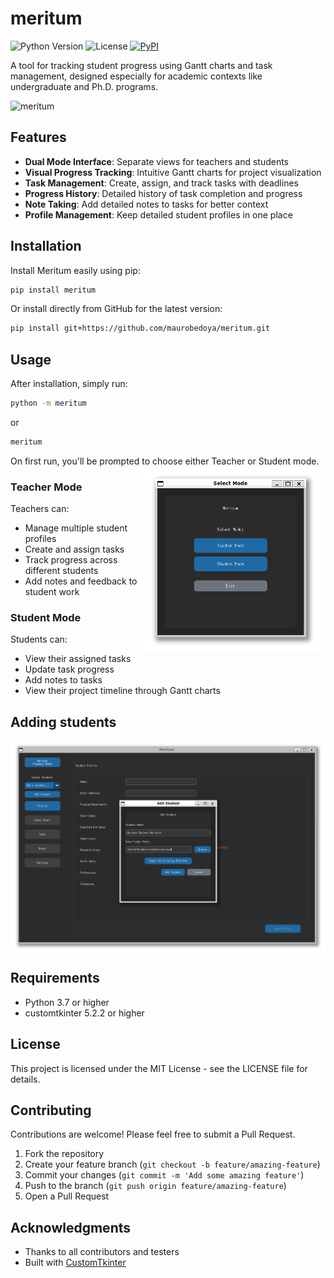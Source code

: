 # meritum

![Python Version](https://img.shields.io/badge/python-3.7%2B-blue)
![License](https://img.shields.io/badge/license-MIT-green)
[![PyPI](https://img.shields.io/pypi/v/meritum)](https://pypi.org/project/meritum/)

A tool for tracking student progress using Gantt charts and task management, designed especially for academic contexts like undergraduate and Ph.D. programs.

![meritum](https://raw.githubusercontent.com/maurobedoya/meritum/blob/main/meritum/assets/04_meritum.PNG)

## Features

- **Dual Mode Interface**: Separate views for teachers and students
- **Visual Progress Tracking**: Intuitive Gantt charts for project visualization
- **Task Management**: Create, assign, and track tasks with deadlines
- **Progress History**: Detailed history of task completion and progress
- **Note Taking**: Add detailed notes to tasks for better context
- **Profile Management**: Keep detailed student profiles in one place

## Installation

Install Meritum easily using pip:

```bash
pip install meritum
```

Or install directly from GitHub for the latest version:

```bash
pip install git+https://github.com/maurobedoya/meritum.git
```

## Usage

After installation, simply run:

```bash
python -m meritum
```

or 
```bash
meritum
```

On first run, you'll be prompted to choose either Teacher or Student mode.
[<img align="right" src="./meritum/assets/01_meritum.PNG" width="300" />](.//meritum/assets/01_meritum.PNG)

### Teacher Mode

Teachers can:
- Manage multiple student profiles
- Create and assign tasks
- Track progress across different students
- Add notes and feedback to student work

### Student Mode

Students can:
- View their assigned tasks
- Update task progress
- Add notes to tasks
- View their project timeline through Gantt charts

## Adding students

[<img align="center" src="./meritum/assets/03_meritum.PNG" width="800" />](./meritum/assets/03_meritum.PNG)


## Requirements

- Python 3.7 or higher
- customtkinter 5.2.2 or higher

## License

This project is licensed under the MIT License - see the LICENSE file for details.

## Contributing

Contributions are welcome! Please feel free to submit a Pull Request.

1. Fork the repository
2. Create your feature branch (`git checkout -b feature/amazing-feature`)
3. Commit your changes (`git commit -m 'Add some amazing feature'`)
4. Push to the branch (`git push origin feature/amazing-feature`)
5. Open a Pull Request

## Acknowledgments

- Thanks to all contributors and testers
- Built with [CustomTkinter](https://github.com/TomSchimansky/CustomTkinter)
